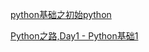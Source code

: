 [python基础之初始python](http://www.cnblogs.com/yangjian1/p/5917621.html)

[Python之路,Day1 - Python基础1](http://www.cnblogs.com/allen-zhang/p/6114864.html)